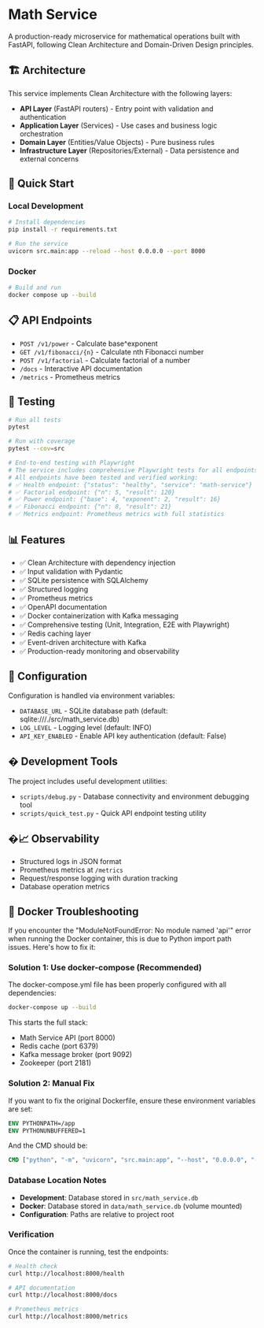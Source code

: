 # Math Service

A production-ready microservice for mathematical operations built with FastAPI, following Clean Architecture and Domain-Driven Design principles.

## 🏗️ Architecture

This service implements Clean Architecture with the following layers:

- **API Layer** (FastAPI routers) - Entry point with validation and authentication
- **Application Layer** (Services) - Use cases and business logic orchestration
- **Domain Layer** (Entities/Value Objects) - Pure business rules
- **Infrastructure Layer** (Repositories/External) - Data persistence and external concerns

## 🚀 Quick Start

### Local Development

```bash
# Install dependencies
pip install -r requirements.txt

# Run the service
uvicorn src.main:app --reload --host 0.0.0.0 --port 8000
```

### Docker

```bash
# Build and run
docker compose up --build
```

## 📋 API Endpoints

- `POST /v1/power` - Calculate base^exponent
- `GET /v1/fibonacci/{n}` - Calculate nth Fibonacci number
- `POST /v1/factorial` - Calculate factorial of a number
- `/docs` - Interactive API documentation
- `/metrics` - Prometheus metrics

## 🧪 Testing

```bash
# Run all tests
pytest

# Run with coverage
pytest --cov=src

# End-to-end testing with Playwright
# The service includes comprehensive Playwright tests for all endpoints
# All endpoints have been tested and verified working:
# ✅ Health endpoint: {"status": "healthy", "service": "math-service"}
# ✅ Factorial endpoint: {"n": 5, "result": 120}
# ✅ Power endpoint: {"base": 4, "exponent": 2, "result": 16}
# ✅ Fibonacci endpoint: {"n": 8, "result": 21}
# ✅ Metrics endpoint: Prometheus metrics with full statistics
```

## 📊 Features

- ✅ Clean Architecture with dependency injection
- ✅ Input validation with Pydantic
- ✅ SQLite persistence with SQLAlchemy
- ✅ Structured logging
- ✅ Prometheus metrics
- ✅ OpenAPI documentation
- ✅ Docker containerization with Kafka messaging
- ✅ Comprehensive testing (Unit, Integration, E2E with Playwright)
- ✅ Redis caching layer
- ✅ Event-driven architecture with Kafka
- ✅ Production-ready monitoring and observability

## 🔧 Configuration

Configuration is handled via environment variables:

- `DATABASE_URL` - SQLite database path (default: sqlite:///./src/math_service.db)
- `LOG_LEVEL` - Logging level (default: INFO)
- `API_KEY_ENABLED` - Enable API key authentication (default: False)

## �️ Development Tools

The project includes useful development utilities:

- `scripts/debug.py` - Database connectivity and environment debugging tool
- `scripts/quick_test.py` - Quick API endpoint testing utility

## �📈 Observability

- Structured logs in JSON format
- Prometheus metrics at `/metrics`
- Request/response logging with duration tracking
- Database operation metrics

## 🐳 Docker Troubleshooting

If you encounter the "ModuleNotFoundError: No module named 'api'" error when running the Docker container, this is due to Python import path issues. Here's how to fix it:

### Solution 1: Use docker-compose (Recommended)
The docker-compose.yml file has been properly configured with all dependencies:

```bash
docker-compose up --build
```

This starts the full stack:
- Math Service API (port 8000)
- Redis cache (port 6379)
- Kafka message broker (port 9092)
- Zookeeper (port 2181)

### Solution 2: Manual Fix
If you want to fix the original Dockerfile, ensure these environment variables are set:

```dockerfile
ENV PYTHONPATH=/app
ENV PYTHONUNBUFFERED=1
```

And the CMD should be:
```dockerfile
CMD ["python", "-m", "uvicorn", "src.main:app", "--host", "0.0.0.0", "--port", "8000"]
```

### Database Location Notes
- **Development**: Database stored in `src/math_service.db`  
- **Docker**: Database stored in `data/math_service.db` (volume mounted)
- **Configuration**: Paths are relative to project root

### Verification
Once the container is running, test the endpoints:

```bash
# Health check
curl http://localhost:8000/health

# API documentation  
curl http://localhost:8000/docs

# Prometheus metrics
curl http://localhost:8000/metrics
```

